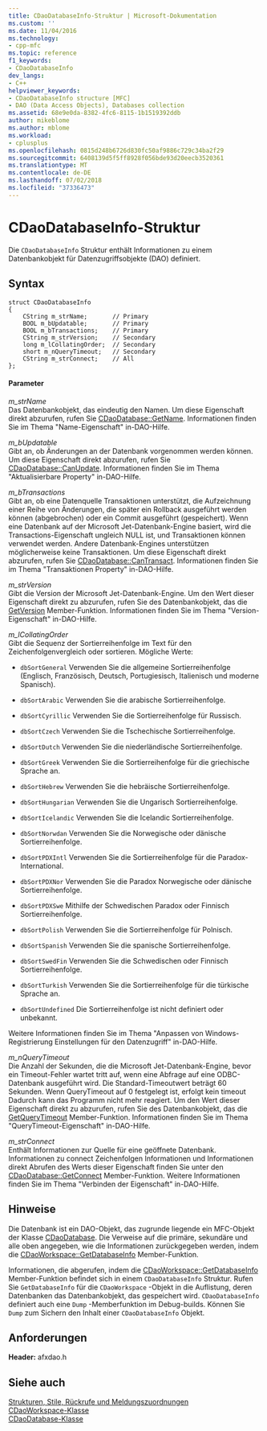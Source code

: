 ```yaml
---
title: CDaoDatabaseInfo-Struktur | Microsoft-Dokumentation
ms.custom: ''
ms.date: 11/04/2016
ms.technology:
- cpp-mfc
ms.topic: reference
f1_keywords:
- CDaoDatabaseInfo
dev_langs:
- C++
helpviewer_keywords:
- CDaoDatabaseInfo structure [MFC]
- DAO (Data Access Objects), Databases collection
ms.assetid: 68e9e0da-8382-4fc6-8115-1b1519392ddb
author: mikeblome
ms.author: mblome
ms.workload:
- cplusplus
ms.openlocfilehash: 0815d248b6726d830fc50af9886c729c34ba2f29
ms.sourcegitcommit: 6408139d5f5ff8928f056bde93d20eecb3520361
ms.translationtype: MT
ms.contentlocale: de-DE
ms.lasthandoff: 07/02/2018
ms.locfileid: "37336473"
---
```

# <a name="cdaodatabaseinfo-structure"></a>CDaoDatabaseInfo-Struktur
Die `CDaoDatabaseInfo` Struktur enthält Informationen zu einem Datenbankobjekt für Datenzugriffsobjekte (DAO) definiert.  
  
## <a name="syntax"></a>Syntax  
  
```  
struct CDaoDatabaseInfo  
{  
    CString m_strName;       // Primary  
    BOOL m_bUpdatable;       // Primary  
    BOOL m_bTransactions;    // Primary  
    CString m_strVersion;    // Secondary  
    long m_lCollatingOrder;  // Secondary  
    short m_nQueryTimeout;   // Secondary  
    CString m_strConnect;    // All  
};  
```  
  
#### <a name="parameters"></a>Parameter  
 *m_strName*  
 Das Datenbankobjekt, das eindeutig den Namen. Um diese Eigenschaft direkt abzurufen, rufen Sie [CDaoDatabase::GetName](../../mfc/reference/cdaodatabase-class.md#getname). Informationen finden Sie im Thema "Name-Eigenschaft" in-DAO-Hilfe.  
  
 *m_bUpdatable*  
 Gibt an, ob Änderungen an der Datenbank vorgenommen werden können. Um diese Eigenschaft direkt abzurufen, rufen Sie [CDaoDatabase::CanUpdate](../../mfc/reference/cdaodatabase-class.md#canupdate). Informationen finden Sie im Thema "Aktualisierbare Property" in-DAO-Hilfe.  
  
 *m_bTransactions*  
 Gibt an, ob eine Datenquelle Transaktionen unterstützt, die Aufzeichnung einer Reihe von Änderungen, die später ein Rollback ausgeführt werden können (abgebrochen) oder ein Commit ausgeführt (gespeichert). Wenn eine Datenbank auf der Microsoft Jet-Datenbank-Engine basiert, wird die Transactions-Eigenschaft ungleich NULL ist, und Transaktionen können verwendet werden. Andere Datenbank-Engines unterstützen möglicherweise keine Transaktionen. Um diese Eigenschaft direkt abzurufen, rufen Sie [CDaoDatabase::CanTransact](../../mfc/reference/cdaodatabase-class.md#cantransact). Informationen finden Sie im Thema "Transaktionen Property" in-DAO-Hilfe.  
  
 *m_strVersion*  
 Gibt die Version der Microsoft Jet-Datenbank-Engine. Um den Wert dieser Eigenschaft direkt zu abzurufen, rufen Sie des Datenbankobjekt, das die [GetVersion](../../mfc/reference/cdaodatabase-class.md#getversion) Member-Funktion. Informationen finden Sie im Thema "Version-Eigenschaft" in-DAO-Hilfe.  
  
 *m_lCollatingOrder*  
 Gibt die Sequenz der Sortierreihenfolge im Text für den Zeichenfolgenvergleich oder sortieren. Mögliche Werte:  
  
- `dbSortGeneral` Verwenden Sie die allgemeine Sortierreihenfolge (Englisch, Französisch, Deutsch, Portugiesisch, Italienisch und moderne Spanisch).  
  
- `dbSortArabic` Verwenden Sie die arabische Sortierreihenfolge.  
  
- `dbSortCyrillic` Verwenden Sie die Sortierreihenfolge für Russisch.  
  
- `dbSortCzech` Verwenden Sie die Tschechische Sortierreihenfolge.  
  
- `dbSortDutch` Verwenden Sie die niederländische Sortierreihenfolge.  
  
- `dbSortGreek` Verwenden Sie die Sortierreihenfolge für die griechische Sprache an.  
  
- `dbSortHebrew` Verwenden Sie die hebräische Sortierreihenfolge.  
  
- `dbSortHungarian` Verwenden Sie die Ungarisch Sortierreihenfolge.  
  
- `dbSortIcelandic` Verwenden Sie die Icelandic Sortierreihenfolge.  
  
- `dbSortNorwdan` Verwenden Sie die Norwegische oder dänische Sortierreihenfolge.  
  
- `dbSortPDXIntl` Verwenden Sie die Sortierreihenfolge für die Paradox-International.  
  
- `dbSortPDXNor` Verwenden Sie die Paradox Norwegische oder dänische Sortierreihenfolge.  
  
- `dbSortPDXSwe` Mithilfe der Schwedischen Paradox oder Finnisch Sortierreihenfolge.  
  
- `dbSortPolish` Verwenden Sie die Sortierreihenfolge für Polnisch.  
  
- `dbSortSpanish` Verwenden Sie die spanische Sortierreihenfolge.  
  
- `dbSortSwedFin` Verwenden Sie die Schwedischen oder Finnisch Sortierreihenfolge.  
  
- `dbSortTurkish` Verwenden Sie die Sortierreihenfolge für die türkische Sprache an.  
  
- `dbSortUndefined` Die Sortierreihenfolge ist nicht definiert oder unbekannt.  
  
 Weitere Informationen finden Sie im Thema "Anpassen von Windows-Registrierung Einstellungen für den Datenzugriff" in-DAO-Hilfe.  
  
 *m_nQueryTimeout*  
 Die Anzahl der Sekunden, die die Microsoft Jet-Datenbank-Engine, bevor ein Timeout-Fehler wartet tritt auf, wenn eine Abfrage auf eine ODBC-Datenbank ausgeführt wird. Die Standard-Timeoutwert beträgt 60 Sekunden. Wenn QueryTimeout auf 0 festgelegt ist, erfolgt kein timeout Dadurch kann das Programm nicht mehr reagiert. Um den Wert dieser Eigenschaft direkt zu abzurufen, rufen Sie des Datenbankobjekt, das die [GetQueryTimeout](../../mfc/reference/cdaodatabase-class.md#getquerytimeout) Member-Funktion. Informationen finden Sie im Thema "QueryTimeout-Eigenschaft" in-DAO-Hilfe.  
  
 *m_strConnect*  
 Enthält Informationen zur Quelle für eine geöffnete Datenbank. Informationen zu connect Zeichenfolgen Informationen und Informationen direkt Abrufen des Werts dieser Eigenschaft finden Sie unter den [CDaoDatabase::GetConnect](../../mfc/reference/cdaodatabase-class.md#getconnect) Member-Funktion. Weitere Informationen finden Sie im Thema "Verbinden der Eigenschaft" in-DAO-Hilfe.  
  
## <a name="remarks"></a>Hinweise  
 Die Datenbank ist ein DAO-Objekt, das zugrunde liegende ein MFC-Objekt der Klasse [CDaoDatabase](../../mfc/reference/cdaodatabase-class.md). Die Verweise auf die primäre, sekundäre und alle oben angegeben, wie die Informationen zurückgegeben werden, indem die [CDaoWorkspace::GetDatabaseInfo](../../mfc/reference/cdaoworkspace-class.md#getdatabaseinfo) Member-Funktion.  
  
 Informationen, die abgerufen, indem die [CDaoWorkspace::GetDatabaseInfo](../../mfc/reference/cdaoworkspace-class.md#getdatabaseinfo) Member-Funktion befindet sich in einem `CDaoDatabaseInfo` Struktur. Rufen Sie `GetDatabaseInfo` für die `CDaoWorkspace` -Objekt in die Auflistung, deren Datenbanken das Datenbankobjekt, das gespeichert wird. `CDaoDatabaseInfo` definiert auch eine `Dump` -Memberfunktion im Debug-builds. Können Sie `Dump` zum Sichern den Inhalt einer `CDaoDatabaseInfo` Objekt.  
  
## <a name="requirements"></a>Anforderungen  
 **Header:** afxdao.h  
  
## <a name="see-also"></a>Siehe auch  
 [Strukturen, Stile, Rückrufe und Meldungszuordnungen](../../mfc/reference/structures-styles-callbacks-and-message-maps.md)   
 [CDaoWorkspace-Klasse](../../mfc/reference/cdaoworkspace-class.md)   
 [CDaoDatabase-Klasse](../../mfc/reference/cdaodatabase-class.md)
